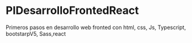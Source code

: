 # PIDesarrolloFrontedReact
Primeros pasos en desarrollo web fronted con html, css, Js, Typescript, bootstarpV5, Sass,react
